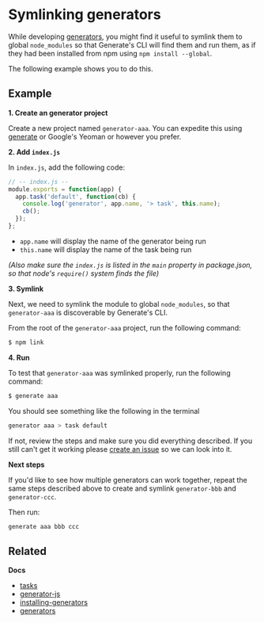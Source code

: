 # Symlinking generators

While developing [generators](generators.md), you might find it useful to symlink them to global `node_modules` so that Generate's CLI will find them and run them, as if they had been installed from npm using `npm install --global`.

The following example shows you to do this.

## Example

**1. Create an generator project**

Create a new project named `generator-aaa`. You can expedite this using [generate](https://github.com/generate/generate) or Google's Yeoman or however you prefer.

**2. Add `index.js`**

In `index.js`, add the following code:

```js
// -- index.js --
module.exports = function(app) {
  app.task('default', function(cb) {
    console.log('generator', app.name, '> task', this.name);
    cb();
  });
};
```

* `app.name` will display the name of the generator being run
* `this.name` will display the name of the task being run

_(Also make sure the `index.js` is listed in the `main` property in package.json, so that node's `require()` system finds the file)_

**3. Symlink**

Next, we need to symlink the module to global `node_modules`, so that `generator-aaa` is discoverable by Generate's CLI.

From the root of the `generator-aaa` project, run the following command:

```sh
$ npm link
```

**4. Run**

To test that `generator-aaa` was symlinked properly, run the following command:

```sh
$ generate aaa
```

You should see something like the following in the terminal

```sh
generator aaa > task default
```

If not, review the steps and make sure you did everything described. If you still can't get it working please [create an issue](../../../issues) so we can look into it.

**Next steps**

If you'd like to see how multiple generators can work together, repeat the same steps described above to create and symlink `generator-bbb` and `generator-ccc`.

Then run:

```sh
generate aaa bbb ccc
```

## Related

**Docs**

* [tasks](tasks.md)
* [generator-js](generator-js.md)
* [installing-generators](installing-generators.md)
* [generators](generators.md)

